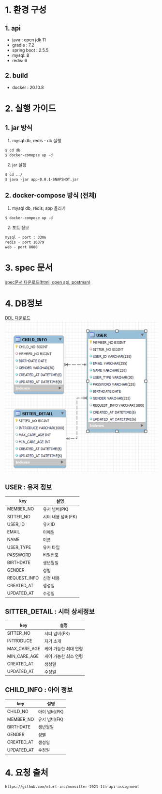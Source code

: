 # 1. 환경 구성
## 1. api
- java : open jdk 11
- gradle : 7.2 
- spring boot : 2.5.5
- mysql: 8
- redis: 6
## 2. build
- docker : 20.10.8

# 2. 실행 가이드
## 1. jar 방식
1. mysql db, redis - db 실행
```
$ cd db
$ docker-comopse up -d
```
2. jar 실행
```
$ cd ../
$ java -jar app-0.0.1-SNAPSHOT.jar
```
## 2. docker-compose 방식 (전체)
1. mysql db, redis, app 올리기
```
$ docker-compose up -d
```

2. 포트 정보
```
mysql - port : 3306
redis - port 16379
web - port 8080
```
# 3. spec 문서
[spec문서 다운로드(html, open api, postman)](documents/specs)  
# 4. DB정보

[DDL 다운로드](db/mysql/ddl.sql)  
![images](documents/images/company-db.PNG)

## USER : 유저 정보
| **key** | **설명** |
| --- | --- |
| MEMBER_NO | 유저 넘버(PK) | 
| SITTER_NO | 시터 내용 넘버(FK) |
| USER_ID | 유저ID | 
| EMAIL | 이메일 | 
| NAME | 이름 | 
| USER_TYPE | 유저 타입 | 
| PASSWORD | 비밀번호| 
| BIRTHDATE | 생년월일 |
| GENDER | 성별 | 
| REQUEST_INFO | 신청 내용 |
| CREATED_AT | 생성일 |
| UPDATED_AT | 수정일 |

## SITTER_DETAIL : 시터 상세정보
| **key** | **설명** |
| --- | --- |
| SITTER_NO | 시터 넘버(PK) |
| INTRODUCE | 자기 소개	 | 
| MAX_CARE_AGE | 케어 가능한 최대 연령 |
| MIN_CARE_AGE | 케어 가능한 최소 연령 |
| CREATED_AT | 생성일 | 
| UPDATED_AT | 수정일 | 

## CHILD_INFO : 아이 정보
| **key** | **설명** |
| --- | --- |
| CHILD_NO | 아이 넘버(PK) |
| MEMBER_NO | 유저 넘버(FK) | 
| BIRTHDATE | 생년월일 |
| GENDER | 성별 |
| CREATED_AT | 생성일 | 
| UPDATED_AT | 수정일 | 

# 4. 요청 출처
```
https://github.com/mfort-inc/momsitter-2021-1th-api-assignment
```